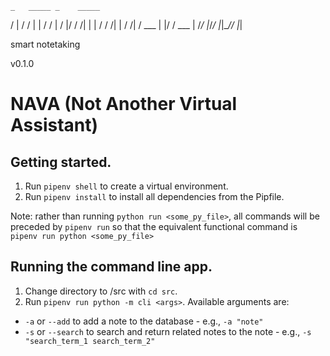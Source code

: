     _   _____ _    _____
   / | / /   | |  / /   |
  /  |/ / /| | | / / /| |
 / /|  / ___ | |/ / ___ |
/_/ |_/_/  |_|___/_/  |_|

smart notetaking

v0.1.0



# NAVA (Not Another Virtual Assistant)

## Getting started.
1. Run `pipenv shell` to create a virtual environment. 
2. Run `pipenv install` to install all dependencies from the Pipfile.

Note: rather than running `python run <some_py_file>`, all commands will be preceded by `pipenv run` so that the equivalent functional command is `pipenv run python <some_py_file>`

## Running the command line app.
1. Change directory to /src with `cd src`.
2. Run `pipenv run python -m cli <args>`. Available arguments are:
  - `-a` or `--add` to add a note to the database - e.g., `-a "note"`
  - `-s` or `--search` to search and return related notes to the note - e.g., `-s "search_term_1 search_term_2"`
